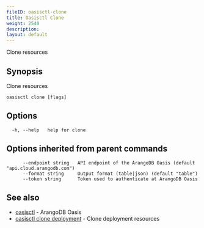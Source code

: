 ```yaml
---
fileID: oasisctl-clone
title: Oasisctl Clone
weight: 2540
description: 
layout: default
---
```

Clone resources

## Synopsis

Clone resources

```
oasisctl clone [flags]
```

## Options

```
  -h, --help   help for clone
```

## Options inherited from parent commands

```
      --endpoint string   API endpoint of the ArangoDB Oasis (default "api.cloud.arangodb.com")
      --format string     Output format (table|json) (default "table")
      --token string      Token used to authenticate at ArangoDB Oasis
```

## See also

* [oasisctl](../oasisctl-options)	 - ArangoDB Oasis
* [oasisctl clone deployment](oasisctl-clone-deployment)	 - Clone deployment resources

